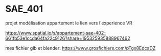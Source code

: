 # SAE_401
projet modélisation appartement
le lien vers l'experience VR

https://www.spatial.io/s/appartement-sae-402-661fb53e1ccda64fa22c9126?share=195325935888967462

mes fichier glb et blender: https://www.grosfichiers.com/pTgx8EdcaDZ

